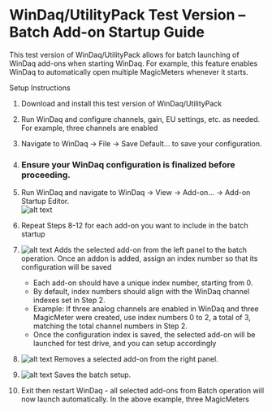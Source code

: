 # WinDaq/UtilityPack Test Version – Batch Add-on Startup Guide

This test version of WinDaq/UtilityPack allows for batch launching of WinDaq add-ons when starting WinDaq. For example, this feature enables WinDaq to automatically open multiple MagicMeters whenever it starts.

Setup Instructions 
1. Download and install this test version of WinDaq/UtilityPack
2. Run WinDaq and configure channels, gain, EU settings, etc. as needed. For example, three channels are enabled
3. Navigate to WinDaq → File → Save Default... to save your configuration. 
4. ### Ensure your WinDaq configuration is finalized before proceeding.
5. Run WinDaq and navigate to WinDaq → View → Add-on... → Add-on Startup Editor.<br/>![alt text](https://www.dataq.com/resources/images/addonbatch1.png)
 
6. Repeat Steps 8-12 for each add-on you want to include in the batch startup
7. ![alt text](https://www.dataq.com/resources/images/add.BMP) Adds the selected add-on from the left panel to the batch operation. Once an addon is added, assign an index number so that its configuration will be saved
    - Each add-on should have a unique index number, starting from 0.
    - By default, index numbers should align with the WinDaq channel indexes set in Step 2.
    - Example: If three analog channels are enabled in WinDaq and three MagicMeter were created, use index numbers 0 to 2, a total of 3, matching the total channel numbers in Step 2.
    - Once the configuration index is saved, the selected add-on will be launched for test drive, and you can setup accordingly

8. ![alt text](https://www.dataq.com/resources/images/minus.BMP) Removes a selected add-on from the right panel.
9. ![alt text](https://www.dataq.com/resources/images/accept.bmp) Saves the batch setup.
10. Exit then restart WinDaq - all selected add-ons from Batch operation will now launch automatically. In the above example, three MagicMeters

